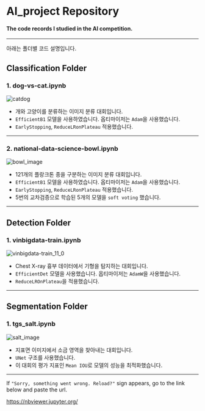 # AI_project Repository
#### The code records I studied in the AI competition.

---

아래는 폴더별 코드 설명입니다.

## Classification Folder

### 1. dog-vs-cat.ipynb

![catdog](https://user-images.githubusercontent.com/63924704/119216688-1a4c2200-bb10-11eb-9542-177457fb78ce.png)

* 개와 고양이를 분류하는 이미지 분류 대회입니다.
* `EfficientB1` 모델을 사용하였습니다. 옵티마이저는 `Adam`을 사용했습니다.
* `EarlyStopping`, `ReduceLRonPlateau` 적용했습니다.

---

### 2. national-data-science-bowl.ipynb

![bowl_image](https://user-images.githubusercontent.com/63924704/119217005-3b157700-bb12-11eb-80d5-3c3d32d2b5b1.png)

* 121개의 플랑크톤 종을 구분하는 이미지 분류 대회입니다.
* `EfficientB1` 모델을 사용하였습니다. 옵티마이저는 `Adam`을 사용했습니다.
* `EarlyStopping`, `ReduceLRonPlateau` 적용했습니다.
* 5번의 교차검증으로 학습된 5개의 모델을 `soft voting` 했습니다.

---

## Detection Folder

### 1. vinbigdata-train.ipynb

![vinbigdata-train_11_0](https://user-images.githubusercontent.com/63924704/119217159-31404380-bb13-11eb-8075-86ba0b6b28cc.png)

* Chest X-ray 흉부 데이터에서 기형을 탐지하는 대회입니다.
* `EfficientDet` 모델을 사용했습니다. 옵티마이저는 `AdamW`을 사용했습니다.
* `ReduceLROnPlateau`을 적용했습니다.

---

## Segmentation Folder

### 1. tgs_salt.ipynb

![salt_image](https://user-images.githubusercontent.com/63924704/119217363-be37cc80-bb14-11eb-824e-d8c9549407fe.png)

* 지표면 이미지에서 소금 영역을 찾아내는 대회입니다.
* `UNet` 구조를 사용했습니다.
* 이 대회의 평가 지표인 `Mean IOU`로 모델의 성능을 최적화했습니다.

---

If `"Sorry, something went wrong. Reload?"` sign appears, go to the link below and paste the url.

https://nbviewer.jupyter.org/
